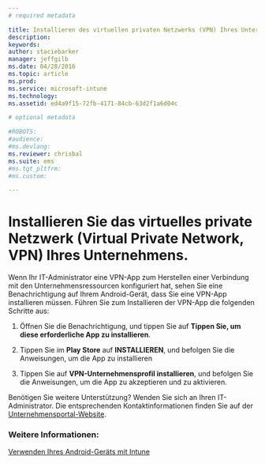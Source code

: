 ```yaml
---
# required metadata

title: Installieren des virtuellen privaten Netzwerks (VPN) Ihres Unternehmens | Microsoft Intune
description:
keywords:
author: staciebarker
manager: jeffgilb
ms.date: 04/28/2016
ms.topic: article
ms.prod:
ms.service: microsoft-intune
ms.technology:
ms.assetid: ed4a9f15-72fb-4171-84cb-63d2f1a6d04c

# optional metadata

#ROBOTS:
#audience:
#ms.devlang:
ms.reviewer: chrisbal
ms.suite: ems
#ms.tgt_pltfrm:
#ms.custom:

---
```



# Installieren Sie das virtuelles private Netzwerk (Virtual Private Network, VPN) Ihres Unternehmens.

Wenn Ihr IT-Administrator eine VPN-App zum Herstellen einer Verbindung mit den Unternehmensressourcen konfiguriert hat, sehen Sie eine Benachrichtigung auf Ihrem Android-Gerät, dass Sie eine VPN-App installieren müssen. Führen Sie zum Installieren der VPN-App die folgenden Schritte aus:

1.  Öffnen Sie die Benachrichtigung, und tippen Sie auf **Tippen Sie, um diese erforderliche App zu installieren**.

2.  Tippen Sie im **Play Store** auf **INSTALLIEREN**, und befolgen Sie die Anweisungen, um die App zu installieren

3.  Tippen Sie auf **VPN-Unternehmensprofil installieren**, und befolgen Sie die Anweisungen, um die App zu akzeptieren und zu aktivieren.

Benötigen Sie weitere Unterstützung? Wenden Sie sich an Ihren IT-Administrator. Die entsprechenden Kontaktinformationen finden Sie auf der [Unternehmensportal-Website](http://portal.manage.microsoft.com).

### Weitere Informationen:
[Verwenden Ihres Android-Geräts mit Intune](using-your-android-device-with-intune.md)

<!--HONumber=Jun16_HO2-->


